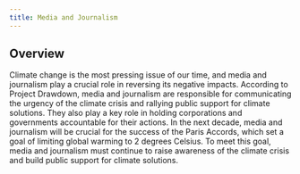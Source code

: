 ```yaml
---
title: Media and Journalism
---
```


## Overview

Climate change is the most pressing issue of our time, and media and journalism play a crucial role in reversing its negative impacts. According to Project Drawdown, media and journalism are responsible for communicating the urgency of the climate crisis and rallying public support for climate solutions. They also play a key role in holding corporations and governments accountable for their actions. In the next decade, media and journalism will be crucial for the success of the Paris Accords, which set a goal of limiting global warming to 2 degrees Celsius. To meet this goal, media and journalism must continue to raise awareness of the climate crisis and build public support for climate solutions.